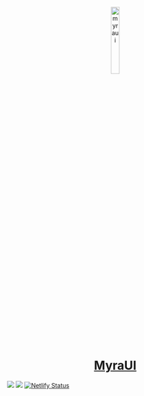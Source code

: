 
<p align="center">
  <a href="https://github.com/myraui/myraui">
      <img width="20%" src="https://raw.githubusercontent.com/myraui/myraui/main/packages/storybook/public/images/logo/ms-icon-310x310.png" alt="myraui" />
      <h1 align="center">MyraUI</h1>
  </a>
</p>

<a href="https://codeclimate.com/github/myraui/myraui/test_coverage"><img src="https://api.codeclimate.com/v1/badges/b1592c0094e624fbbdfe/test_coverage" /></a>
<a href="https://codeclimate.com/github/myraui/myraui/maintainability"><img src="https://api.codeclimate.com/v1/badges/b1592c0094e624fbbdfe/maintainability" /></a>
[![Netlify Status](https://api.netlify.com/api/v1/badges/285ac792-450d-465c-bef4-9d4c92d66fb6/deploy-status)](https://app.netlify.com/sites/ephemeral-eclair-4befc3/deploys)
